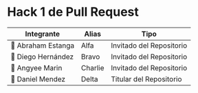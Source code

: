 # Hack 1 de Pull Request
                    
| Integrante  | Alias | Tipo
| ------------- | ------------- | ------------- |
| 🔧 Abraham Estanga | Alfa | Invitado del Repositorio |
| 🔧 Diego Hernández  | Bravo | Invitado del Repositorio |
| 🔧 Angyee Marin  | Charlie | Invitado del Repositorio |
| 👷 Daniel Mendez | Delta | Titular del Repositorio |
